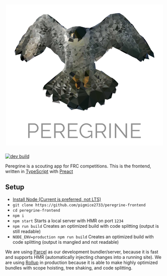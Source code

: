 <h1 align="center"><img src="https://raw.githubusercontent.com/Pigmice2733/peregrine-logo/master/logo-with-text.png" alt="Peregrine"></h1>

[![dev build](https://img.shields.io/circleci/project/github/Pigmice2733/peregrine-frontend/dev.svg)](https://circleci.com/gh/Pigmice2733/peregrine-frontend/tree/dev)

Peregrine is a scouting app for FRC competitions. This is the frontend, written in [TypeScript](https://www.typescriptlang.org/) with [Preact](https://preactjs.com/)

## Setup

- [Install Node (Current is preferred, not LTS)](https://nodejs.org/en/download/)
- `git clone https://github.com/pigmice2733/peregrine-frontend`
- `cd peregrine-frontend`
- `npm i`
- `npm start` Starts a local server with HMR on port `1234`
- `npm run build` Creates an optimized build with code splitting (output is still readable)
- `NODE_ENV=production npm run build` Creates an optimized build with code splitting (output is mangled and not readable)

We are using [Parcel](https://parceljs.org/) as our development bundler/server, because it is fast and supports HMR (automatically injecting changes into a running site). We are using [Rollup](https://rollupjs.org) in production because it is able to make highly optimized bundles with scope hoisting, tree shaking, and code splitting.
